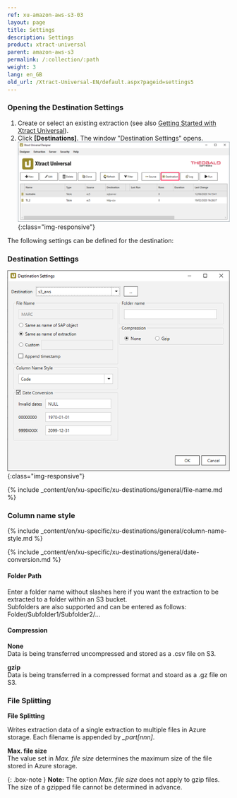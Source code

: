 ```yaml
---
ref: xu-amazon-aws-s3-03
layout: page
title: Settings
description: Settings
product: xtract-universal
parent: amazon-aws-s3
permalink: /:collection/:path
weight: 3
lang: en_GB
old_url: /Xtract-Universal-EN/default.aspx?pageid=settings5
---
```


### Opening the Destination Settings
1. Create or select an existing extraction (see also [Getting Started with Xtract Universal](../../getting-started/define-a-table-extraction)).
2. Click **[Destinations]**. The window "Destination Settings" opens.
![Destination-settings](/img/content/xu/xu_designer_destination.png){:class="img-responsive"}

The following settings can be defined for the destination:  

### Destination Settings

![XU_S3_DestinationEinstellungen](/img/content/XU_S3_DestinationEinstellungen.png){:class="img-responsive"}

{% include _content/en/xu-specific/xu-destinations/general/file-name.md %}

### Column name style
{% include _content/en/xu-specific/xu-destinations/general/column-name-style.md %}

{% include _content/en/xu-specific/xu-destinations/general/date-conversion.md %}

#### Folder Path

Enter a folder name without slashes here if you want the extraction to be extracted to a folder within an S3 bucket.<br>
Subfolders are also supported and can be entered as follows: Folder/Subfolder1/Subfolder2/...

#### Compression

**None**<br>
Data is being transferred uncompressed and stored as a .csv file on S3.

**gzip**<br>
Data is being transferred in a compressed format and stoard as a .gz file on S3.

### File Splitting

**File Splitting**<br>

Writes extraction data of a single extraction to multiple files in Azure storage. Each filename is appended by *_part[nnn]*. 

**Max. file size** <br>
The value set in *Max. file size* determines the maximum size of the file stored in Azure storage. 


{: .box-note }
**Note:** The option *Max. file size* does not apply to gzip files. The size of a gzipped file cannot be determined in advance.
